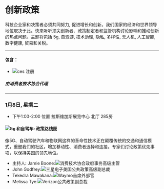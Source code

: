 # 创新政策
科技企业家和决策者必须共同努力, 促进增长和创新。我们国家的经济和世界领导地位取决于此。快来听听顶尖创新者、政策制定者和监管机构讨论影响和推动创新的热点问题。主题将包括 5g, 自驾游, 技术助理, 隐私, 多样性, 无人机, 人工智能, 数字健康, 贸易和关税。

----
#### 包含：
 * ![ces 注册](https://www.ces.tech/Conference/Conference-Program.aspx)
 ##### 由消费者技术协会代理
 ----
 ### 1月8日, 星期二
  * 下午1:00-2:00
  位置
  拉斯维加斯展览中心
  北厅
  285房
  #### ![5g 和自驾车: 政策路线图](https://www.ces.tech/conference/Innovation-Policy/5G-and-SelfDriving-Vehicles-A-Policy-Roadmap.aspx)
  像5G、自动驾驶汽车和物联网这样的革命性技术正在颠覆传统的交通和通信模式，重塑我们的社区，增加移动性、消费者选择和连接。专家们讨论政策优先事项，以保持美国的领先地位。
  * 主持人:
  Jamie Boone:![消费技术协会政府事务高级主管](https://www.ces.tech/conference/speaker-directory/Jamie-Boone.aspx)
  * John Godfrey:![三星电子美国公共政策高级副总裁](https://www.ces.tech/conference/speaker-directory/John-Godfrey.aspx)
  * Tekedra Mawakana:![Waymo首席外部官](https://www.ces.tech/conference/speaker-directory/Tekedra-Mawakana.aspx)
  * Melissa Tye:![Verizon公共政策副总裁](https://www.ces.tech/conference/speaker-directory/Melissa-Tye.aspx)
